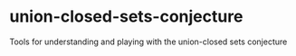 # union-closed-sets-conjecture
Tools for understanding and playing with the union-closed sets conjecture
